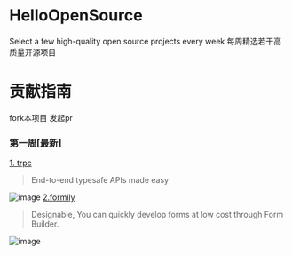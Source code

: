 # HelloOpenSource
Select a few high-quality open source projects every week 每周精选若干高质量开源项目

# 贡献指南
fork本项目
发起pr

### 第一周[最新]
[1. trpc](https://github.com/trpc/trpc)
> End-to-end typesafe APIs made easy

![image](https://user-images.githubusercontent.com/6822604/131673689-728c4ab2-a3b4-43f3-9473-b7531f2db0cb.png)
[2.formily](https://github.com/alibaba/formily)
> Designable, You can quickly develop forms at low cost through Form Builder.

![image](https://user-images.githubusercontent.com/6822604/131674088-3dd5f3a9-9cd7-45c1-822d-1c7c3eacfed8.png)


